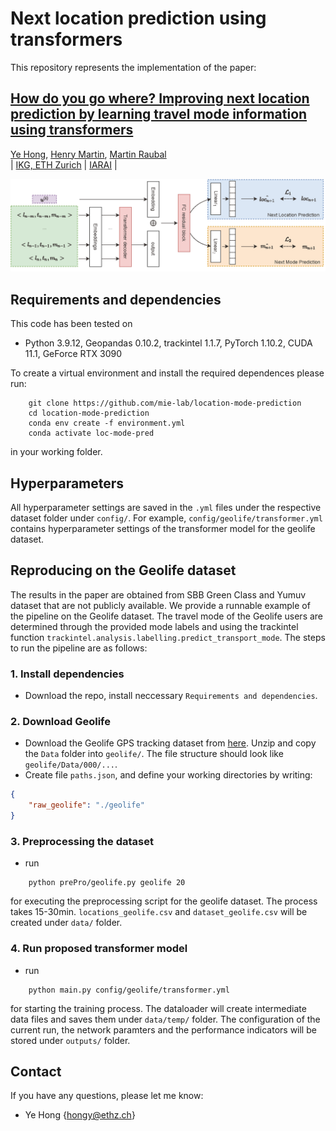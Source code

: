 # Next location prediction using transformers

This repository represents the implementation of the paper:

## [How do you go where? Improving next location prediction by learning travel mode information using transformers]()
[Ye Hong](https://scholar.google.com/citations?user=dnaRSnwAAAAJ&hl=en), [Henry Martin](https://n.ethz.ch/~martinhe/), [Martin Raubal](https://raubal.ethz.ch/)\
| [IKG, ETH Zurich](https://gis.ethz.ch/en/) | [IARAI](https://www.iarai.ac.at/) |

![flowchart](fig/main_flowchart.png?raw=True)

## Requirements and dependencies

This code has been tested on

- Python 3.9.12, Geopandas 0.10.2, trackintel 1.1.7, PyTorch 1.10.2, CUDA 11.1, GeForce RTX 3090

To create a virtual environment and install the required dependences please run:
```shell
    git clone https://github.com/mie-lab/location-mode-prediction
    cd location-mode-prediction
    conda env create -f environment.yml
    conda activate loc-mode-pred
```
in your working folder.


## Hyperparameters
All hyperparameter settings are saved in the `.yml` files under the respective dataset folder under `config/`. For example, `config/geolife/transformer.yml` contains hyperparameter settings of the transformer model for the geolife dataset. 


## Reproducing on the Geolife dataset

The results in the paper are obtained from SBB Green Class and Yumuv dataset that are not publicly available. We provide a runnable example of the pipeline on the Geolife dataset. The travel mode of the Geolife users are determined through the provided mode labels and using the trackintel function `trackintel.analysis.labelling.predict_transport_mode`. The steps to run the pipeline are as follows:

### 1. Install dependencies 
- Download the repo, install neccessary `Requirements and dependencies`.

### 2. Download Geolife 
- Download the Geolife GPS tracking dataset from [here](https://www.microsoft.com/en-us/download/details.aspx?id=52367). Unzip and copy the `Data` folder into `geolife/`. The file structure should look like `geolife/Data/000/...`.
- Create file `paths.json`, and define your working directories by writing:

```json
{
    "raw_geolife": "./geolife"
}
```

### 3. Preprocessing the dataset
- run 
```shell
    python prePro/geolife.py geolife 20
```
for executing the preprocessing script for the geolife dataset. The process takes 15-30min. `locations_geolife.csv` and `dataset_geolife.csv` will be created under `data/` folder.

### 4. Run proposed transformer model
- run 
```shell
    python main.py config/geolife/transformer.yml
```
for starting the training process. The dataloader will create intermediate data files and saves them under `data/temp/` folder. The configuration of the current run, the network paramters and the performance indicators will be stored under `outputs/` folder.



## Contact
If you have any questions, please let me know: 
- Ye Hong {hongy@ethz.ch}
